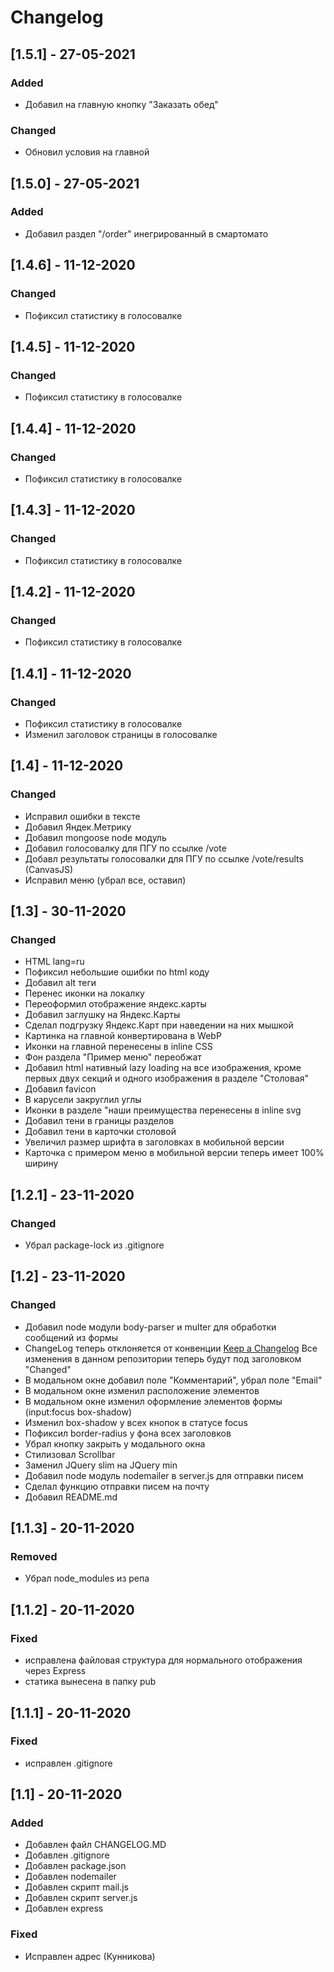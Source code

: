 # Changelog

## [1.5.1] - 27-05-2021
### Added
- Добавил на главную кнопку "Заказать обед"

### Changed
- Обновил условия на главной

## [1.5.0] - 27-05-2021
### Added
- Добавил раздел "/order" инегрированный в смартомато

## [1.4.6] - 11-12-2020
### Changed
- Пофиксил статистику в голосовалке

## [1.4.5] - 11-12-2020
### Changed
- Пофиксил статистику в голосовалке

## [1.4.4] - 11-12-2020
### Changed
- Пофиксил статистику в голосовалке

## [1.4.3] - 11-12-2020
### Changed
- Пофиксил статистику в голосовалке

## [1.4.2] - 11-12-2020
### Changed
- Пофиксил статистику в голосовалке

## [1.4.1] - 11-12-2020
### Changed
- Пофиксил статистику в голосовалке
- Изменил заголовок страницы в голосовалке

## [1.4] - 11-12-2020
### Changed
- Исправил ошибки в тексте
- Добавил Яндек.Метрику
- Добавил mongoose node модуль
- Добавил голосовалку для ПГУ по ссылке /vote
- Добавл результаты голосовалки для ПГУ по ссылке /vote/results (CanvasJS)
- Исправил меню (убрал все, оставил)

## [1.3] - 30-11-2020
### Changed
- HTML lang=ru
- Пофиксил небольшие ошибки по html коду
- Добавил alt теги
- Перенес иконки на локалку
- Переоформил отображение яндекс.карты
- Добавил заглушку на Яндекс.Карты
- Сделал подгрузку Яндекс.Карт при наведении на них мышкой
- Картинка на главной конвертирована в WebP
- Иконки на главной перенесены в inline CSS
- Фон раздела "Пример меню" переобжат
- Добавил html нативный lazy loading на все изображения, кроме первых двух секций и одного изображения в разделе "Столовая"
- Добавил favicon
- В карусели закруглил углы
- Иконки в разделе "наши преимущества перенесены в inline svg
- Добавил тени в границы разделов
- Добавил тени в карточки столовой
- Увеличил размер шрифта в заголовках в мобильной версии
- Карточка с примером меню в мобильной версии теперь имеет 100% ширину

## [1.2.1] - 23-11-2020
### Changed
- Убрал package-lock из .gitignore

## [1.2] - 23-11-2020
### Changed
- Добавил node модули body-parser и multer для обработки сообщений из формы
- ChangeLog теперь отклоняется от конвенции [Keep a Changelog](https://keepachangelog.com/en/1.0.0/) Все изменения в данном репозитории теперь будут под заголовком "Changed"
- В модальном окне добавил поле "Комментарий", убрал поле "Email"
- В модальном окне изменил расположение элементов
- В модальном окне изменил оформление элементов формы (input:focus box-shadow)
- Изменил box-shadow у всех кнопок в статусе focus
- Пофиксил border-radius у фона всех заголовков
- Убрал кнопку закрыть у модального окна
- Стилизовал Scrollbar
- Заменил JQuery slim на JQuery min
- Добавил node модуль nodemailer в server.js для отправки писем
- Сделал функцию отправки писем на почту
- Добавил README.md

## [1.1.3] - 20-11-2020
### Removed
- Убрал node_modules из репа

## [1.1.2] - 20-11-2020
### Fixed
- исправлена файловая структура для нормального отображения через Express
- статика вынесена в папку pub

## [1.1.1] - 20-11-2020
### Fixed
- исправлен .gitignore

## [1.1] - 20-11-2020
### Added
- Добавлен файл CHANGELOG.MD
- Добавлен .gitignore
- Добавлен package.json
- Добавлен nodemailer
- Добавлен скрипт mail.js
- Добавлен скрипт server.js
- Добавлен express

### Fixed
- Исправлен адрес (Кунникова)